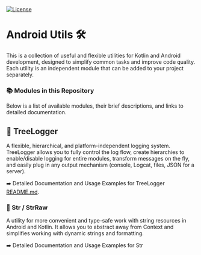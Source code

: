 [![License](https://img.shields.io/badge/License-MIT-blue.svg)](https://opensource.org/licenses/MIT)
# Android Utils 🛠️
This is a collection of useful and flexible utilities for Kotlin and Android development, designed to simplify common tasks and improve code quality. Each utility is an independent module that can be added to your project separately.

### 📚 Modules in this Repository
Below is a list of available modules, their brief descriptions, and links to detailed documentation.

## 🌳 TreeLogger
A flexible, hierarchical, and platform-independent logging system. TreeLogger allows you to fully control the log flow, create hierarchies to enable/disable logging for entire modules, transform messages on the fly, and easily plug in any output mechanism (console, Logcat, files, JSON for a server).

➡️ Detailed Documentation and Usage Examples for TreeLogger  [README.md](treelogger-core/README.md).

### 📄 Str / StrRaw 
A utility for more convenient and type-safe work with string resources in Android and Kotlin. It allows you to abstract away from Context and simplifies working with dynamic strings and formatting.

➡️ Detailed Documentation and Usage Examples for Str

